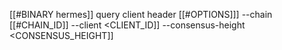 [[#BINARY hermes]] query client header [[#OPTIONS]]] --chain [[#CHAIN_ID]] --client <CLIENT_ID]] --consensus-height <CONSENSUS_HEIGHT]]
